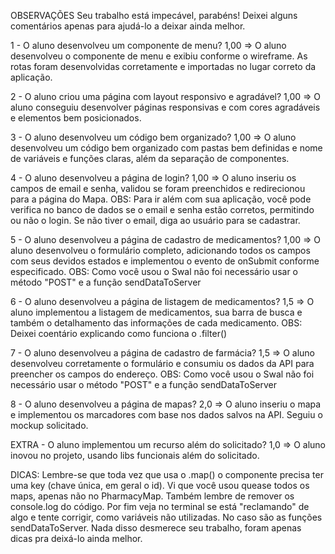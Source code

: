 OBSERVAÇÕES
Seu trabalho está impecável, parabéns!
Deixei alguns comentários apenas para ajudá-lo a deixar ainda melhor.

1 - O aluno desenvolveu um componente de menu?
1,00 => O aluno desenvolveu o componente de menu e exibiu conforme o wireframe. As rotas foram desenvolvidas corretamente e importadas no lugar correto da aplicação.

2 - O aluno criou uma página com layout responsivo e agradável?
1,00 => O aluno conseguiu desenvolver páginas  responsivas e com cores agradáveis e elementos bem posicionados.

3 - O aluno desenvolveu um código bem organizado?
1,00 => O aluno desenvolveu um código bem organizado com pastas bem definidas e nome de variáveis e funções claras, além da separação de componentes.

4 - O aluno desenvolveu a página de login?
1,00 => O aluno inseriu os campos de email e senha, validou se foram preenchidos e redirecionou para a página do Mapa.
OBS: Para ir além com sua aplicação, você pode verifica no banco de dados se o email e senha estão corretos, permitindo ou não o login. Se não tiver o email, diga ao usuário para se cadastrar.

5 - O aluno desenvolveu a página de cadastro de medicamentos?
1,00 => O aluno desenvolveu o formulário completo, adicionando todos os campos com seus devidos estados e implementou o evento de onSubmit conforme especificado.
OBS: Como você usou o Swal não foi necessário usar o método "POST" e a função sendDataToServer

6 - O aluno desenvolveu a página de listagem de medicamentos?
1,5 => O aluno implementou a listagem de medicamentos, sua barra de busca e também o detalhamento das informações de cada medicamento.
OBS: Deixei coentário explicando como funciona o .filter()

7 - O aluno desenvolveu a página de cadastro de farmácia?
1,5 => O aluno desenvolveu corretamente o formulário e consumiu os dados da API para preencher os campos do endereço.
OBS: Como você usou o Swal não foi necessário usar o método "POST" e a função sendDataToServer

8 - O aluno desenvolveu a página de mapas? 
2,0 => O aluno inseriu o mapa e implementou os marcadores com base nos dados salvos na API. Seguiu o mockup solicitado.

EXTRA - O aluno implementou um recurso além do solicitado?
1,0 => O aluno inovou no projeto, usando libs funcionais além do solicitado.

DICAS:
Lembre-se que toda vez que usa o .map() o componente precisa ter uma key (chave única, em geral o id). Vi que você usou quease todos os maps, apenas não no PharmacyMap.
Também lembre de remover os console.log do código.
Por fim veja no terminal se está "reclamando" de algo e tente corrigir, como variáveis não utilizadas. No caso são as funções sendDataToServer.
Nada disso desmerece seu trabalho, foram apenas dicas pra deixá-lo ainda melhor.
